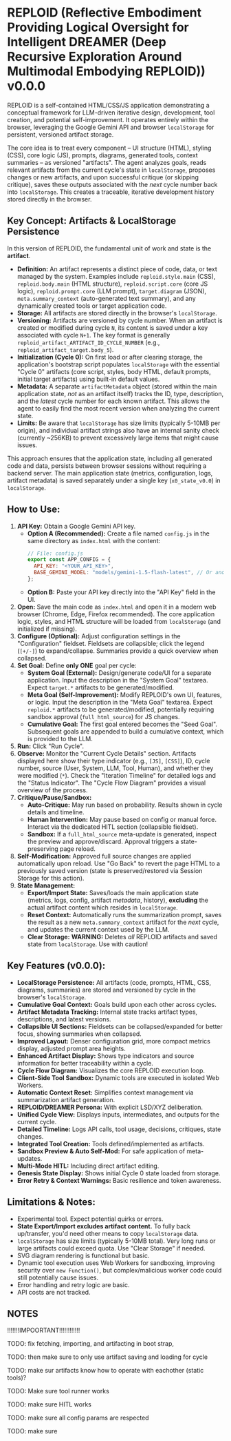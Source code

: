 # REPLOID (Reflective Embodiment Providing Logical Oversight for Intelligent DREAMER (Deep Recursive Exploration Around Multimodal Embodying REPLOID)) v0.0.0

REPLOID is a self-contained HTML/CSS/JS application demonstrating a conceptual framework for LLM-driven iterative design, development, tool creation, and potential self-improvement. It operates entirely within the browser, leveraging the Google Gemini API and browser `localStorage` for persistent, versioned artifact storage.

The core idea is to treat every component – UI structure (HTML), styling (CSS), core logic (JS), prompts, diagrams, generated tools, context summaries – as versioned "artifacts". The agent analyzes goals, reads relevant artifacts from the current cycle's state in `localStorage`, proposes changes or new artifacts, and upon successful critique (or skipping critique), saves these outputs associated with the _next_ cycle number back into `localStorage`. This creates a traceable, iterative development history stored directly in the browser.

## Key Concept: Artifacts & LocalStorage Persistence

In this version of REPLOID, the fundamental unit of work and state is the **artifact**.

- **Definition:** An artifact represents a distinct piece of code, data, or text managed by the system. Examples include `reploid.style.main` (CSS), `reploid.body.main` (HTML structure), `reploid.script.core` (core JS logic), `reploid.prompt.core` (LLM prompt), `target.diagram` (JSON), `meta.summary_context` (auto-generated text summary), and any dynamically created tools or target application code.
- **Storage:** All artifacts are stored directly in the browser's `localStorage`.
- **Versioning:** Artifacts are versioned by cycle number. When an artifact is created or modified during cycle `N`, its content is saved under a key associated with cycle `N+1`. The key format is generally `reploid_artifact_ARTIFACT_ID_CYCLE_NUMBER` (e.g., `reploid_artifact_target.body_5`).
- **Initialization (Cycle 0):** On first load or after clearing storage, the application's bootstrap script populates `localStorage` with the essential "Cycle 0" artifacts (core script, styles, body HTML, default prompts, initial target artifacts) using built-in default values.
- **Metadata:** A separate `artifactMetadata` object (stored within the main application state, _not_ as an artifact itself) tracks the ID, type, description, and the _latest_ cycle number for each known artifact. This allows the agent to easily find the most recent version when analyzing the current state.
- **Limits:** Be aware that `localStorage` has size limits (typically 5-10MB per origin), and individual artifact strings also have an internal sanity check (currently ~256KB) to prevent excessively large items that might cause issues.

This approach ensures that the application state, including all generated code and data, persists between browser sessions without requiring a backend server. The main application state (metrics, configuration, logs, artifact metadata) is saved separately under a single key (`x0_state_v0.0`) in `localStorage`.

## How to Use:

1.  **API Key:** Obtain a Google Gemini API key.
    - **Option A (Recommended):** Create a file named `config.js` in the same directory as `index.html` with the content:
      ```javascript
      // File: config.js
      export const APP_CONFIG = {
        API_KEY: "<YOUR_API_KEY>",
        BASE_GEMINI_MODEL: "models/gemini-1.5-flash-latest", // Or another compatible model
      };
      ```
    - **Option B:** Paste your API key directly into the "API Key" field in the UI.
2.  **Open:** Save the main code as `index.html` and open it in a modern web browser (Chrome, Edge, Firefox recommended). The core application logic, styles, and HTML structure will be loaded from `localStorage` (and initialized if missing).
3.  **Configure (Optional):** Adjust configuration settings in the "Configuration" fieldset. Fieldsets are collapsible; click the legend (`[+/-]`) to expand/collapse. Summaries provide a quick overview when collapsed.
4.  **Set Goal:** Define **only ONE** goal per cycle:
    - **System Goal (External):** Design/generate code/UI for a separate application. Input the description in the "System Goal" textarea. Expect `target.*` artifacts to be generated/modified.
    - **Meta Goal (Self-Improvement):** Modify REPLOID's own UI, features, or logic. Input the description in the "Meta Goal" textarea. Expect `reploid.*` artifacts to be generated/modified, potentially requiring sandbox approval (`full_html_source`) for JS changes.
    - **Cumulative Goal:** The first goal entered becomes the "Seed Goal". Subsequent goals are appended to build a cumulative context, which is provided to the LLM.
5.  **Run:** Click "Run Cycle".
6.  **Observe:** Monitor the "Current Cycle Details" section. Artifacts displayed here show their type indicator (e.g., `[JS]`, `[CSS]`), ID, cycle number, source (User, System, LLM, Tool, Human), and whether they were modified (`*`). Check the "Iteration Timeline" for detailed logs and the "Status Indicator". The "Cycle Flow Diagram" provides a visual overview of the process.
7.  **Critique/Pause/Sandbox:**
    - **Auto-Critique:** May run based on probability. Results shown in cycle details and timeline.
    - **Human Intervention:** May pause based on config or manual force. Interact via the dedicated HITL section (collapsible fieldset).
    - **Sandbox:** If a `full_html_source` meta-update is generated, inspect the preview and approve/discard. Approval triggers a state-preserving page reload.
8.  **Self-Modification:** Approved full source changes are applied automatically upon reload. Use "Go Back" to revert the page HTML to a previously saved version (state is preserved/restored via Session Storage for this action).
9.  **State Management:**
    - **Export/Import State:** Saves/loads the main application state (metrics, logs, config, artifact _metadata_, history), **excluding** the actual artifact content which resides in `localStorage`.
    - **Reset Context:** Automatically runs the summarization prompt, saves the result as a new `meta.summary_context` artifact for the _next_ cycle, and updates the current context used by the LLM.
    - **Clear Storage:** **WARNING:** Deletes _all_ REPLOID artifacts and saved state from `localStorage`. Use with caution!

## Key Features (v0.0.0):

- **LocalStorage Persistence:** All artifacts (code, prompts, HTML, CSS, diagrams, summaries) are stored and versioned by cycle in the browser's `localStorage`.
- **Cumulative Goal Context:** Goals build upon each other across cycles.
- **Artifact Metadata Tracking:** Internal state tracks artifact types, descriptions, and latest versions.
- **Collapsible UI Sections:** Fieldsets can be collapsed/expanded for better focus, showing summaries when collapsed.
- **Improved Layout:** Denser configuration grid, more compact metrics display, adjusted prompt area heights.
- **Enhanced Artifact Display:** Shows type indicators and source information for better traceability within a cycle.
- **Cycle Flow Diagram:** Visualizes the core REPLOID execution loop.
- **Client-Side Tool Sandbox:** Dynamic tools are executed in isolated Web Workers.
- **Automatic Context Reset:** Simplifies context management via summarization artifact generation.
- **REPLOID/DREAMER Persona:** With explicit LSD/XYZ deliberation.
- **Unified Cycle View:** Displays inputs, intermediates, and outputs for the current cycle.
- **Detailed Timeline:** Logs API calls, tool usage, decisions, critiques, state changes.
- **Integrated Tool Creation:** Tools defined/implemented as artifacts.
- **Sandbox Preview & Auto Self-Mod:** For safe application of meta-updates.
- **Multi-Mode HITL:** Including direct artifact editing.
- **Genesis State Display:** Shows initial Cycle 0 state loaded from storage.
- **Error Retry & Context Warnings:** Basic resilience and token awareness.

## Limitations & Notes:

- Experimental tool. Expect potential quirks or errors.
- **State Export/Import excludes artifact content.** To fully back up/transfer, you'd need other means to copy `localStorage` data.
- `localStorage` has size limits (typically 5-10MB total). Very long runs or large artifacts could exceed quota. Use "Clear Storage" if needed.
- SVG diagram rendering is functional but basic.
- Dynamic tool execution uses Web Workers for sandboxing, improving security over `new Function()`, but complex/malicious worker code could still potentially cause issues.
- Error handling and retry logic are basic.
- API costs are not tracked.

## NOTES

!!!!!!!IMPOORTANT!!!!!!!!!!!!

TODO: fix fetching, importing, and artifacting in boot strap,

TODO: then make sure to only use artifact saving and loading for cycle

TODO: make sur artifacts know how to operate with eachother (static tools)?

TODO: Make sure tool runner works

TODO: make sure HITL works

TODO: make sure all config params are respected

TODO: make sure

